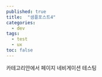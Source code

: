 ```yaml
---
published: true
title:  "샘플포스트4"
categories:
  - dev
tags:
  - test
  - ux
toc: false
---
```

카테고리안에서 페이지 네비게이션 테스팅